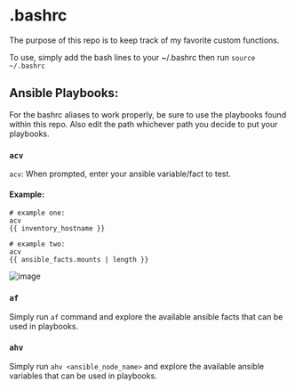 # .bashrc
The purpose of this repo is to keep track of my favorite custom functions. 

To use, simply add the bash lines to your ~/.bashrc then run `source ~/.bashrc`

## Ansible Playbooks:
For the bashrc aliases to work properly, be sure to use the playbooks found within this repo. Also edit the path whichever path you decide to put your playbooks. 

### `acv`
`acv`: When prompted, enter your ansible variable/fact to test. 
#### Example: 
```
# example one: 
acv
{{ inventory_hostname }}

# example two:
acv
{{ ansible_facts.mounts | length }}
```
![image](https://github.com/acmignona/.bashrc/assets/81653524/b5c03614-5532-4dd5-8ad1-b86bfca8ef36)

### `af` 
Simply run `af` command and explore the available ansible facts that can be used in playbooks. 

### `ahv`
Simply run `ahv <ansible_node_name>` and explore the available ansible variables that can be used in playbooks. 
